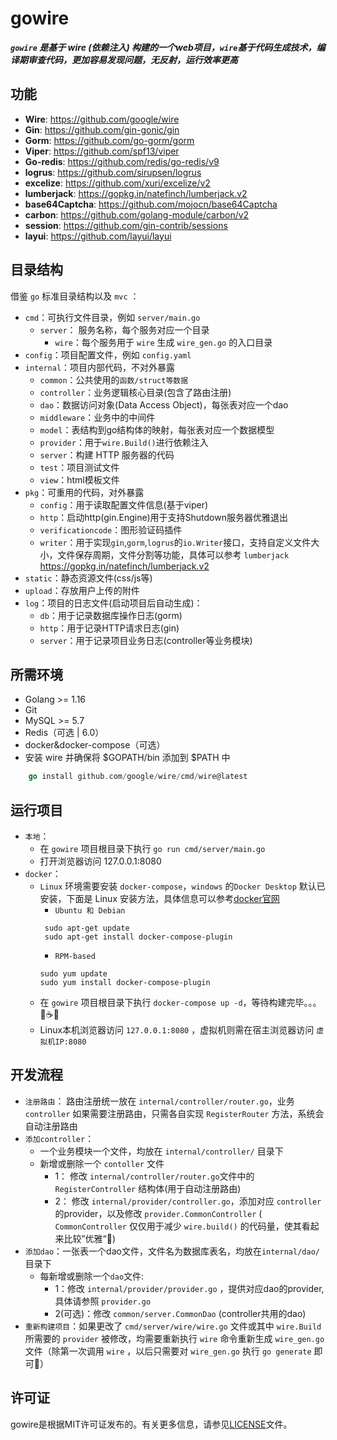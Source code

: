 # gowire

***`gowire` 是基于 **wire** (***依赖注入***) 构建的一个web项目，`wire`基于代码生成技术，编译期审查代码，更加容易发现问题，无反射，运行效率更高***
## 功能
- **Wire**: https://github.com/google/wire
- **Gin**: https://github.com/gin-gonic/gin
- **Gorm**: https://github.com/go-gorm/gorm
- **Viper**: https://github.com/spf13/viper
- **Go-redis**: https://github.com/redis/go-redis/v9
- **logrus**: https://github.com/sirupsen/logrus
- **excelize**: https://github.com/xuri/excelize/v2
- **lumberjack**: https://gopkg.in/natefinch/lumberjack.v2
- **base64Captcha**: https://github.com/mojocn/base64Captcha
- **carbon**: https://github.com/golang-module/carbon/v2
- **session**: https://github.com/gin-contrib/sessions
- **layui**: https://github.com/layui/layui

## 目录结构

借鉴 `go` 标准目录结构以及 `mvc` ：

- `cmd`：可执行文件目录，例如 `server/main.go`
    - `server`： 服务名称，每个服务对应一个目录
        - `wire`：每个服务用于 `wire` 生成 `wire_gen.go` 的入口目录
- `config`：项目配置文件，例如 `config.yaml`
- `internal`：项目内部代码，不对外暴露
    - `common`：公共使用的`函数/struct等数据`
    - `controller`：业务逻辑核心目录(包含了路由注册)
    - `dao`：数据访问对象(Data Access Object)，每张表对应一个dao
    - `middleware`：业务中的中间件
    - `model`：表结构到go结构体的映射，每张表对应一个数据模型
    - `provider`：用于`wire.Build()`进行依赖注入
    - `server`：构建 HTTP 服务器的代码
    - `test`：项目测试文件
    - `view`：html模板文件
- `pkg`：可重用的代码，对外暴露
    - `config`：用于读取配置文件信息(基于viper)
    - `http`：启动http(gin.Engine)用于支持Shutdown服务器优雅退出
    - `verificationcode`：图形验证码插件
    - `writer`：用于实现`gin`,`gorm`,`logrus`的`io.Writer`接口，支持自定义文件大小，文件保存周期，文件分割等功能，具体可以参考 `lumberjack` https://gopkg.in/natefinch/lumberjack.v2
- `static`：静态资源文件(css/js等)
- `upload`：存放用户上传的附件
- `log`：项目的日志文件(启动项目后自动生成)：
    - `db`：用于记录数据库操作日志(gorm)
    - `http`：用于记录HTTP请求日志(gin)
    - `server`：用于记录项目业务日志(controller等业务模块)
  
## 所需环境

* Golang >= 1.16
* Git
* MySQL >= 5.7
* Redis（可选 | 6.0）
* docker&docker-compose（可选）
* 安装 wire 并确保将 $GOPATH/bin 添加到 $PATH 中
```go
    go install github.com/google/wire/cmd/wire@latest
```
## 运行项目
- `本地`：
    - 在 `gowire` 项目根目录下执行 `go run cmd/server/main.go`
    - 打开浏览器访问 127.0.0.1:8080
- `docker`：
    - `Linux` 环境需要安装 `docker-compose`，`windows` 的`Docker Desktop` 默认已安装，下面是 Linux 安装方法，具体信息可以参考[docker官网](https://docs.docker.com/compose/install/linux/)
      - `Ubuntu 和 Debian`
      ``` shell
       sudo apt-get update
       sudo apt-get install docker-compose-plugin
      ```
      - ` RPM-based `
      ``` shell
      sudo yum update
      sudo yum install docker-compose-plugin
      ```
    - 在 `gowire` 项目根目录下执行 `docker-compose up -d`，等待构建完毕。。。🍵☕🧋
    - Linux本机浏览器访问 `127.0.0.1:8080` ，虚拟机则需在宿主浏览器访问 `虚拟机IP:8080`
## 开发流程
- `注册路由`： 路由注册统一放在 `internal/controller/router.go`，业务 `controller` 如果需要注册路由，只需各自实现 `RegisterRouter` 方法，系统会自动注册路由
- `添加controller`：
    - 一个业务模块一个文件，均放在 `internal/controller/` 目录下
    - 新增或删除一个 `contoller` 文件
        - 1： 修改 `internal/controller/router.go`文件中的 `RegisterController` 结构体(用于自动注册路由)
        - 2： 修改 `internal/provider/controller.go`，添加对应 `controller` 的provider，以及修改 `provider.CommonController` ( `CommonController` 仅仅用于减少 `wire.build()` 的代码量，使其看起来比较”优雅“🙂)
- `添加dao`：一张表一个dao文件，文件名为数据库表名，均放在`internal/dao/`目录下
    - 每新增或删除一个`dao`文件:
        - 1：修改 `internal/provider/provider.go` ，提供对应dao的provider,具体请参照 `provider.go` 
        - 2(可选)：修改 `common/server.CommonDao` (controller共用的dao)
- `重新构建项目`：如果更改了 `cmd/server/wire/wire.go` 文件或其中 `wire.Build` 所需要的 `provider` 被修改，均需要重新执行 `wire` 命令重新生成 `wire_gen.go` 文件（除第一次调用 `wire` ，以后只需要对 `wire_gen.go` 执行 `go generate` 即可🙂）

## 许可证

gowire是根据MIT许可证发布的。有关更多信息，请参见[LICENSE](LICENSE)文件。
